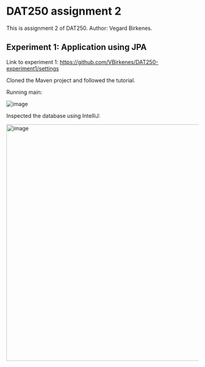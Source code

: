 # DAT250 assignment 2

This is assignment 2 of DAT250. Author: Vegard Birkenes.

## Experiment 1: Application using JPA

Link to experiment 1: https://github.com/VBirkenes/DAT250-experiment1/settings

Cloned the Maven project and followed the tutorial. 

Running main:

![image](https://user-images.githubusercontent.com/50453041/132947818-92bc6454-3f02-4905-a0e1-1e32a5b658db.png)

Inspected the database using IntelliJ:

<img width="621" alt="image" src="https://user-images.githubusercontent.com/50453041/132947305-a78cd0ce-e12a-4763-a5c6-71ab7ff91fbd.png">


